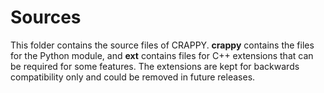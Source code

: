 Sources
=======

This folder contains the source files of CRAPPY. **crappy** contains the files
for the Python module, and **ext** contains files for C++ extensions that can 
be required for some features. The extensions are kept for backwards 
compatibility only and could be removed in future releases.
